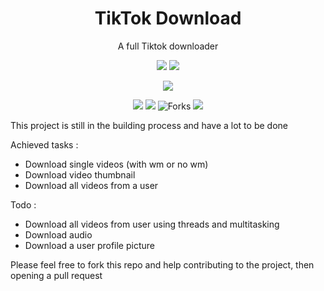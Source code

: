 <h1 align="center">TikTok Download</h1>
<p align="center">A full Tiktok downloader<p>

<p align="center">
<a href="https://github.com/simonfarah/Tiktok-Downloader">
<img src="https://img.shields.io/badge/tiktok downloader-EE1D52?&style=for-the-badge&logo=tiktok"></a>

<img src="https://img.shields.io/badge/python-FFD43B?&style=for-the-badge&logo=python">
</p>

<p align="center">
<a href="https://github.com/simonfarah"><img src="https://img.shields.io/badge/author-simon farah-red.svg?style=for-the-badge&logo=github"></a>
</p>

<p align="center">
<img src="https://img.shields.io/github/forks/simonfarah/Tiktok-Downloader?color=EE1D52&style=flat-square">
<img src="https://img.shields.io/github/stars/simonfarah/Tiktok-Downloader?color=EE1D52&style=flat-square">
<img title="Forks" src="https://img.shields.io/github/followers/simonfarah?color=EE1D52&style=flat-square">
<img src="https://img.shields.io/badge/maintained-yes-EE1D52?&style=flat-square">
</p>

This project is still in the building process and have a lot to be done

Achieved tasks : 
- Download single videos (with wm or no wm)
- Download video thumbnail
- Download all videos from a user

Todo :
- Download all videos from user using threads and multitasking
- Download audio
- Download a user profile picture

Please feel free to fork this repo and help contributing to the project, then opening a pull request
